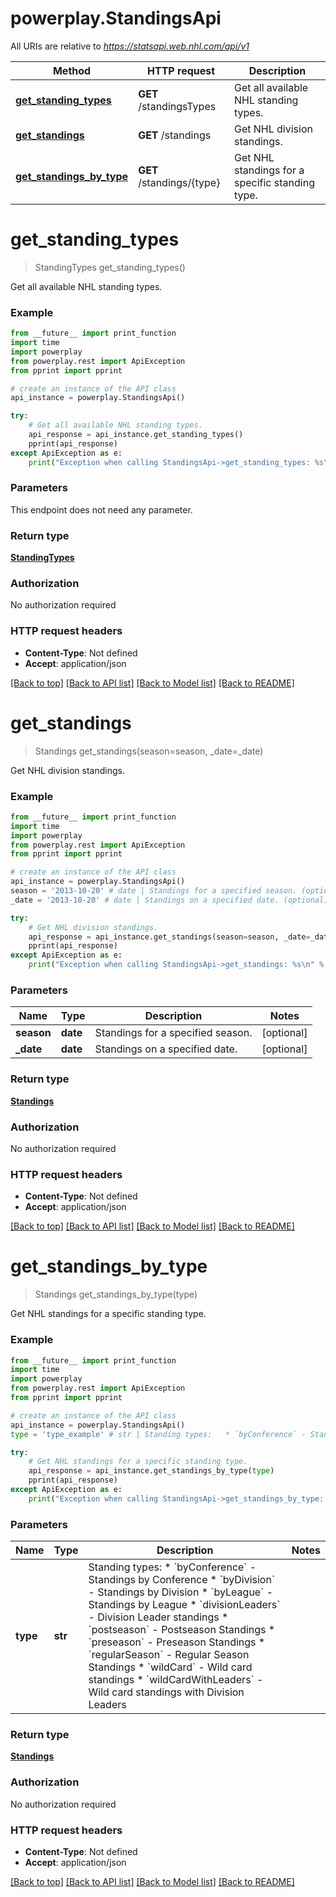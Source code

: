 # powerplay.StandingsApi

All URIs are relative to *https://statsapi.web.nhl.com/api/v1*

Method | HTTP request | Description
------------- | ------------- | -------------
[**get_standing_types**](StandingsApi.md#get_standing_types) | **GET** /standingsTypes | Get all available NHL standing types.
[**get_standings**](StandingsApi.md#get_standings) | **GET** /standings | Get NHL division standings.
[**get_standings_by_type**](StandingsApi.md#get_standings_by_type) | **GET** /standings/{type} | Get NHL standings for a specific standing type.

# **get_standing_types**
> StandingTypes get_standing_types()

Get all available NHL standing types.

### Example
```python
from __future__ import print_function
import time
import powerplay
from powerplay.rest import ApiException
from pprint import pprint

# create an instance of the API class
api_instance = powerplay.StandingsApi()

try:
    # Get all available NHL standing types.
    api_response = api_instance.get_standing_types()
    pprint(api_response)
except ApiException as e:
    print("Exception when calling StandingsApi->get_standing_types: %s\n" % e)
```

### Parameters
This endpoint does not need any parameter.

### Return type

[**StandingTypes**](StandingTypes.md)

### Authorization

No authorization required

### HTTP request headers

 - **Content-Type**: Not defined
 - **Accept**: application/json

[[Back to top]](#) [[Back to API list]](../README.md#documentation-for-api-endpoints) [[Back to Model list]](../README.md#documentation-for-models) [[Back to README]](../README.md)

# **get_standings**
> Standings get_standings(season=season, _date=_date)

Get NHL division standings.

### Example
```python
from __future__ import print_function
import time
import powerplay
from powerplay.rest import ApiException
from pprint import pprint

# create an instance of the API class
api_instance = powerplay.StandingsApi()
season = '2013-10-20' # date | Standings for a specified season. (optional)
_date = '2013-10-20' # date | Standings on a specified date. (optional)

try:
    # Get NHL division standings.
    api_response = api_instance.get_standings(season=season, _date=_date)
    pprint(api_response)
except ApiException as e:
    print("Exception when calling StandingsApi->get_standings: %s\n" % e)
```

### Parameters

Name | Type | Description  | Notes
------------- | ------------- | ------------- | -------------
 **season** | **date**| Standings for a specified season. | [optional] 
 **_date** | **date**| Standings on a specified date. | [optional] 

### Return type

[**Standings**](Standings.md)

### Authorization

No authorization required

### HTTP request headers

 - **Content-Type**: Not defined
 - **Accept**: application/json

[[Back to top]](#) [[Back to API list]](../README.md#documentation-for-api-endpoints) [[Back to Model list]](../README.md#documentation-for-models) [[Back to README]](../README.md)

# **get_standings_by_type**
> Standings get_standings_by_type(type)

Get NHL standings for a specific standing type.

### Example
```python
from __future__ import print_function
import time
import powerplay
from powerplay.rest import ApiException
from pprint import pprint

# create an instance of the API class
api_instance = powerplay.StandingsApi()
type = 'type_example' # str | Standing types:   * `byConference` - Standings by Conference   * `byDivision` - Standings by Division   * `byLeague` - Standings by League   * `divisionLeaders` - Division Leader standings   * `postseason` - Postseason Standings   * `preseason` - Preseason Standings   * `regularSeason` - Regular Season Standings   * `wildCard` - Wild card standings   * `wildCardWithLeaders` - Wild card standings with Division Leaders 

try:
    # Get NHL standings for a specific standing type.
    api_response = api_instance.get_standings_by_type(type)
    pprint(api_response)
except ApiException as e:
    print("Exception when calling StandingsApi->get_standings_by_type: %s\n" % e)
```

### Parameters

Name | Type | Description  | Notes
------------- | ------------- | ------------- | -------------
 **type** | **str**| Standing types:   * &#x60;byConference&#x60; - Standings by Conference   * &#x60;byDivision&#x60; - Standings by Division   * &#x60;byLeague&#x60; - Standings by League   * &#x60;divisionLeaders&#x60; - Division Leader standings   * &#x60;postseason&#x60; - Postseason Standings   * &#x60;preseason&#x60; - Preseason Standings   * &#x60;regularSeason&#x60; - Regular Season Standings   * &#x60;wildCard&#x60; - Wild card standings   * &#x60;wildCardWithLeaders&#x60; - Wild card standings with Division Leaders  | 

### Return type

[**Standings**](Standings.md)

### Authorization

No authorization required

### HTTP request headers

 - **Content-Type**: Not defined
 - **Accept**: application/json

[[Back to top]](#) [[Back to API list]](../README.md#documentation-for-api-endpoints) [[Back to Model list]](../README.md#documentation-for-models) [[Back to README]](../README.md)

